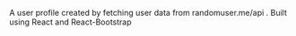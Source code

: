 A user profile created by fetching user data from randomuser.me/api . Built using React and React-Bootstrap